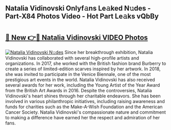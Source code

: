 ## Natalia Vidinovski Onlyf𝚊ns Le𝚊ked N𝚞des - Part-X84 Photos Video - Hot Part Le𝚊ks vQbBy

# <h2><a href="http://ac11216.deff.icu/?id=Natalia+Vidinovski">🔗 New 👉🔴 Natalia Vidinovski VIDEO Photos</a></h2>

[![Natalia Vidinovski N𝚞des](https://i.imgur.com/rIISA9y.gif)](http://ac11216.deff.icu/?id=Natalia+Vidinovski)
Since her breakthrough exhibition, Natalia Vidinovski has collaborated with several high-profile artists and organizations. In 2017, she worked with the British fashion brand Burberry to create a series of limited-edition scarves inspired by her artwork. In 2018, she was invited to participate in the Venice Biennale, one of the most prestigious art events in the world. Natalia Vidinovski has also received several awards for her work, including the Young Artist of the Year Award from the British Art Awards in 2016. Despite the controversies, Natalia Vidinovski's heart shines through her charitable endeavors. She has been involved in various philanthropic initiatives, including raising awareness and funds for charities such as the Make-A-Wish Foundation and the American Cancer Society. Natalia Vidinovski's compassionate nature and commitment to making a difference have earned her the respect and admiration of her fans.
